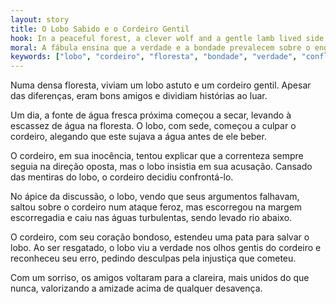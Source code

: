 ```yaml
---
layout: story
title: O Lobo Sabido e o Cordeiro Gentil
hook: In a peaceful forest, a clever wolf and a gentle lamb lived side by side. As tensions rose, who will come out on top in this tale of wit and kindness?
moral: A fábula ensina que a verdade e a bondade prevalecem sobre o engano ardiloso. É melhor buscar compreensão e resolver conflitos pacificamente do que recorrer à agressão.
keywords: ["lobo", "cordeiro", "floresta", "bondade", "verdade", "conflitos", "amizade", "ensinamentos"]
---
```


Numa densa floresta, viviam um lobo astuto e um cordeiro gentil. Apesar das diferenças, eram bons amigos e dividiam histórias ao luar.

Um dia, a fonte de água fresca próxima começou a secar, levando à escassez de água na floresta. O lobo, com sede, começou a culpar o cordeiro, alegando que este sujava a água antes de ele beber.

O cordeiro, em sua inocência, tentou explicar que a correnteza sempre seguia na direção oposta, mas o lobo insistia em sua acusação. Cansado das mentiras do lobo, o cordeiro decidiu confrontá-lo.

No ápice da discussão, o lobo, vendo que seus argumentos falhavam, saltou sobre o cordeiro num ataque feroz, mas escorregou na margem escorregadia e caiu nas águas turbulentas, sendo levado rio abaixo.

O cordeiro, com seu coração bondoso, estendeu uma pata para salvar o lobo. Ao ser resgatado, o lobo viu a verdade nos olhos gentis do cordeiro e reconheceu seu erro, pedindo desculpas pela injustiça que cometeu.

Com um sorriso, os amigos voltaram para a clareira, mais unidos do que nunca, valorizando a amizade acima de qualquer desavença.
